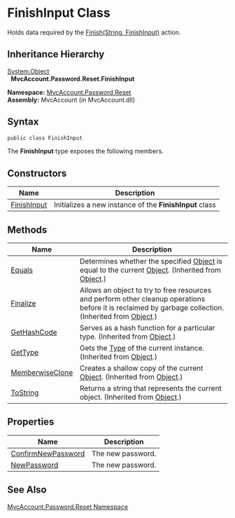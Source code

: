 FinishInput Class
=================
Holds data required by the [Finish(String, FinishInput)][1] action.


Inheritance Hierarchy
---------------------
[System.Object][2]  
  **MvcAccount.Password.Reset.FinishInput**  

**Namespace:** [MvcAccount.Password.Reset][3]  
**Assembly:** MvcAccount (in MvcAccount.dll)

Syntax
------

```csharp
public class FinishInput
```

The **FinishInput** type exposes the following members.


Constructors
------------

Name             | Description                                             
---------------- | ------------------------------------------------------- 
[FinishInput][4] | Initializes a new instance of the **FinishInput** class 


Methods
-------

Name                  | Description                                                                                                                                                
--------------------- | ---------------------------------------------------------------------------------------------------------------------------------------------------------- 
[Equals][5]           | Determines whether the specified [Object][2] is equal to the current [Object][2]. (Inherited from [Object][2].)                                            
[Finalize][6]         | Allows an object to try to free resources and perform other cleanup operations before it is reclaimed by garbage collection. (Inherited from [Object][2].) 
[GetHashCode][7]      | Serves as a hash function for a particular type. (Inherited from [Object][2].)                                                                             
[GetType][8]          | Gets the [Type][9] of the current instance. (Inherited from [Object][2].)                                                                                  
[MemberwiseClone][10] | Creates a shallow copy of the current [Object][2]. (Inherited from [Object][2].)                                                                           
[ToString][11]        | Returns a string that represents the current object. (Inherited from [Object][2].)                                                                         


Properties
----------

Name                     | Description       
------------------------ | ----------------- 
[ConfirmNewPassword][12] | The new password. 
[NewPassword][13]        | The new password. 


See Also
--------
[MvcAccount.Password.Reset Namespace][3]  

[1]: ../ResetController/Finish_1.md
[2]: http://msdn.microsoft.com/en-us/library/e5kfa45b
[3]: ../README.md
[4]: _ctor.md
[5]: http://msdn.microsoft.com/en-us/library/bsc2ak47
[6]: http://msdn.microsoft.com/en-us/library/4k87zsw7
[7]: http://msdn.microsoft.com/en-us/library/zdee4b3y
[8]: http://msdn.microsoft.com/en-us/library/dfwy45w9
[9]: http://msdn.microsoft.com/en-us/library/42892f65
[10]: http://msdn.microsoft.com/en-us/library/57ctke0a
[11]: http://msdn.microsoft.com/en-us/library/7bxwbwt2
[12]: ConfirmNewPassword.md
[13]: NewPassword.md